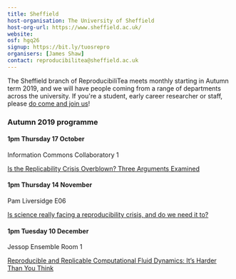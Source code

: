 ```yaml
---
title: Sheffield
host-organisation: The University of Sheffield
host-org-url: https://www.sheffield.ac.uk/
website: 
osf: hgq26
signup: https://bit.ly/tuosrepro
organisers: [James Shaw]
contact: reproducibilitea@sheffield.ac.uk 
---
```

The Sheffield branch of ReproducibiliTea meets monthly starting in Autumn term 2019, and we will have people coming from a range of departments across the university.
If you're a student, early career researcher or staff, please [do come and join us](https://bit.ly/tuosrepro)!

### Autumn 2019 programme

#### 1pm Thursday 17 October

Information Commons Collaboratory 1

[Is the Replicability Crisis Overblown? Three Arguments Examined](https://doi.org/10.1177/1745691612463401)

#### 1pm Thursday 14 November

Pam Liversidge E06

[Is science really facing a reproducibility crisis, and do we need it to?](https://doi.org/10.1073/pnas.1708272114)

#### 1pm Tuesday 10 December

Jessop Ensemble Room 1

[Reproducible and Replicable Computational Fluid Dynamics: It’s Harder Than You Think](https://doi.org/10.1109/MCSE.2017.3151254)

